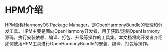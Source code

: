 # HPM介绍<a name="ZH-CN_TOPIC_0000001071487274"></a>

HPM全称HarmonyOS Package Manager，是OpenHarmonyBundle的管理和分发工具。HPM主要是面向OpenHarmony开发者，用于获取/定制OpenHarmony源码，执行安装依赖、编译、打包、升级等操作的工具集。本文档将向开发者介绍如何使用HPM工具进行OpenHarmonyBundle的安装、编译、打包等操作。

